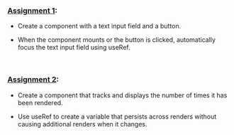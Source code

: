 ### [Assignment 1](./src/components/Assignment1.jsx): 

  - Create a component with a text input field and a button. 
  
  - When the component mounts or the button is clicked, automatically focus the text input field using useRef.

<br>

### [Assignment 2](./src/components/Assignment2.jsx): 
  
  - Create a component that tracks and displays the number of times it has been rendered.
  
  - Use useRef to create a variable that persists across renders without causing additional renders when it changes.

<br>
